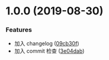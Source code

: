 <a name="1.0.0"></a>

# 1.0.0 (2019-08-30)

### Features

-   加入 changelog ([09cb30f](https://github.com/maguiqing/npm-package/commit/09cb30f))
-   加入 commit 检查 ([3e04dab](https://github.com/maguiqing/npm-package/commit/3e04dab))
